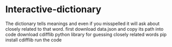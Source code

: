 # Interactive-dictionary
The dictionary tells meanings and even if you misspelled it will ask about closely related to that word.
first download data.json and copy its path into code
download cdifflib python library for guessing closely related words
pip install cdifflib
run the code
